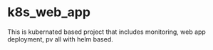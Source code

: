 # k8s_web_app
This is kubernated based project that includes monitoring, web app deployment, pv all with helm based.

